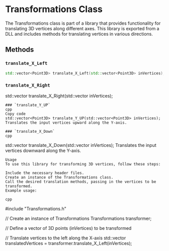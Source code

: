 # Transformations Class

The Transformations class is part of a library that provides functionality for translating 3D vertices along different axes. This library is exported from a DLL and includes methods for translating vertices in various directions.

## Methods

### `translate_X_Left`
```cpp
std::vector<Point3D> translate_X_Left(std::vector<Point3D> inVertices);
```
### `translate_X_Right`
std::vector<Point3D> translate_X_Right(std::vector<Point3D> inVertices);
```
### `translate_Y_UP`
cpp
Copy code
std::vector<Point3D> translate_Y_UP(std::vector<Point3D> inVertices);
Translates the input vertices upward along the Y-axis.

### `translate_X_Down`
cpp
```
std::vector<Point3D> translate_X_Down(std::vector<Point3D> inVertices);
Translates the input vertices downward along the Y-axis.
```
Usage
To use this library for transforming 3D vertices, follow these steps:

Include the necessary header files.
Create an instance of the Transformations class.
Call the desired translation methods, passing in the vertices to be transformed.
Example usage:

cpp
```
#include "Transformations.h"

// Create an instance of Transformations
Transformations transformer;

// Define a vector of 3D points (inVertices) to be transformed

// Translate vertices to the left along the X-axis
std::vector<Point3D> translatedVertices = transformer.translate_X_Left(inVertices);
```
